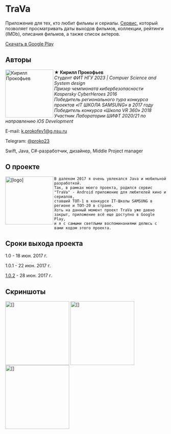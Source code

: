 # TraVa
Приложение для тех, кто любит фильмы и сериалы. 
[Сервис](https://play.google.com/store/apps/details?id=ru.myitschool.travamd&hl), который позволяет просматривать даты выходов фильмов, коллекции, рейтинги (IMDb), описания фильмов, а также список актеров.

[Скачать в Google Play](https://play.google.com/store/apps/details?id=ru.myitschool.travamd&hl)

## Авторы

<img src="https://habrastorage.org/webt/xn/wq/r_/xnwqr_c12neoliwun446oljbewq.png" alt="Кирилл Прокофьев" align="left" width="150"/>

**★ Кирилл Прокофьев**  
*Студент ФИТ НГУ 2023 | Compuer Science and System design*  
*Призер чемпионата кибербезопасности Kaspersky CyberHeroes 2016*  
*Победитель регионального тура конкурса проектов «IT ШКОЛА SAMSUNG» в 2017 году*   
*Победитель конкурса «Школа VR 360» 2018*   
*Участник Лаборатории ШИФТ 2020/21 по направлению iOS Development*   

E-mail:  k.prokofev1@g.nsu.ru

Telegram: [@proko23](https://t.me/proko23)

Swift, Java, C#-разработчик, дизайнер, Middle Project manager


## О проекте
<img src="https://play-lh.googleusercontent.com/iu4ToTkaqYQs1fjCR3eltWIXS0Pud9f8h-3jkCBcWF2SVhh8MRfd-nRhA3q556_PVQ=s360" alt="[logo]" align="left" width="150"/>

    В далеком 2017 я очень увлекался Java и мобильной разработкой. 
    Так, в рамках моего проекта, родился сервис "TraVa" - Android приложение для любителей кино и сериалов, 
    ставший ТОП-1 в конкурсе IT-Школы SAMSUNG в регионе и ТОП-20 в стране.
    Хоть на данный момент проект TraVa уже давно закрыт, приложение всё еще доступно в Google Play, 
    и я с самыми светлыми воспоминаниями делюсь с вами кодом этого проекта.
   
## Сроки выхода проекта

   1.0 - 18 июн. 2017 г.

   1.0.1 - 22 июн. 2017 г.

   [1.0.2](https://play.google.com/store/apps/details?id=ru.myitschool.travamd&hl) - 28 июн. 2017 г.

## Скриншоты

<img src="https://play-lh.googleusercontent.com/V0ymP4QHBCZmAzdYfFYxC5YIuoW6zbfuJBnC6bdqm22UcfBji4TloK3WbHtaWWqWakqh=w1440-h620" alt="[]" align="center" width="200"/> <img src="https://play-lh.googleusercontent.com/rP88lRrQS0BlZPtNJ1AOdt0Y-X6plCREE7WQkRtgAk-wbypLvhby6ui7jjeSTQzjbAI=w1440-h620" alt="[]" align="center" width="200"/> <img src="https://play-lh.googleusercontent.com/IbYebJWp0EZoU96cW6rgR6VzF3cZklTPKXxC6Cp7U2CUnkqHKDIGd3BrIWqqwieJUDOj=w1440-h620" alt="[]" align="center" width="200"/> 
